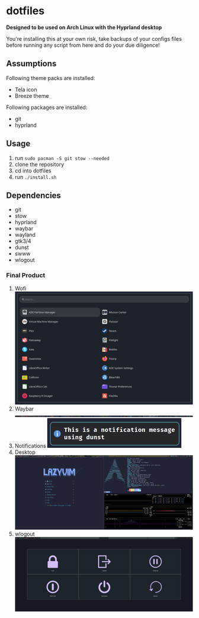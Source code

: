 # dotfiles

**Designed to be used on Arch Linux with the Hyprland desktop**

You're installing this at your own risk, take backups of your configs files before running any script from here and do your due diligence!

## Assumptions
Following theme packs are installed:
 - Tela icon 
 - Breeze theme

Following packages are installed:
 - git
 - hyprland


## Usage
1. run `sudo pacman -S git stow --needed`
2. clone the repository
3. cd into dotfiles
4. run `./install.sh` 

## Dependencies
- git
- stow
- hyprland
- waybar
- wayland
- gtk3/4
- dunst
- swww
- wlogout

### Final Product

1. Wofi
![wofi](images/wofi.png)
2. Waybar
![waybar](images/waybar.png)
3. Notifications
![dunst](images/dunst.png)
4. Desktop
![hyprland](images/hyprland.png)
5. wlogout
![wlogout](images/wlogout.png)

